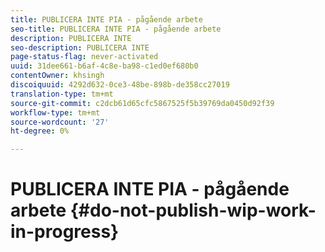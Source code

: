 ```yaml
---
title: PUBLICERA INTE PIA - pågående arbete
seo-title: PUBLICERA INTE PIA - pågående arbete
description: PUBLICERA INTE
seo-description: PUBLICERA INTE
page-status-flag: never-activated
uuid: 31dee661-b6af-4c8e-ba98-c1ed0ef680b0
contentOwner: khsingh
discoiquuid: 4292d632-0ce3-48be-898b-de358cc27019
translation-type: tm+mt
source-git-commit: c2dcb61d65cfc5867525f5b39769da0450d92f39
workflow-type: tm+mt
source-wordcount: '27'
ht-degree: 0%

---
```



# PUBLICERA INTE PIA - pågående arbete {#do-not-publish-wip-work-in-progress}

